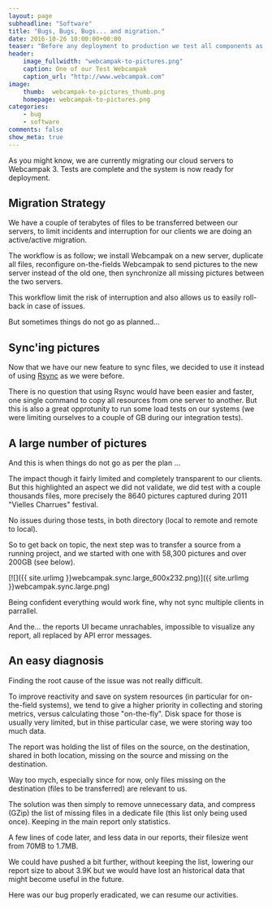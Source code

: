 ```yaml
---
layout: page
subheadline: "Software"
title: "Bugs, Bugs, Bugs... and migration."
date: 2016-10-26 10:00:00+00:00
teaser: "Before any deployment to production we test all components as much as possible. But sometimes things do not go as planned..."
header:
    image_fullwidth: "webcampak-to-pictures.png"
    caption: One of our Test Webcampak
    caption_url: "http://www.webcampak.com"
image:
    thumb:  webcampak-to-pictures_thumb.png
    homepage: webcampak-to-pictures.png
categories:
    - bug
    - software
comments: false
show_meta: true
---
```


As you might know, we are currently migrating our cloud servers to Webcampak 3. Tests are complete and the system is now ready for  deployment.

## Migration Strategy 

We have a couple of terabytes of files to be transferred between our servers, to limit incidents and interruption for our clients we are doing an active/active migration.

The workflow is as follow; we install Webcampak on a new server, duplicate all files, reconfigure on-the-fields Webcampak to send pictures to the new server instead of the old one, then synchronize all missing pictures between the two servers.

This workflow limit the risk of interruption and also allows us to easily roll-back in case of issues.

But sometimes things do not go as planned...

## Sync'ing pictures

Now that we have our new feature to sync files, we decided to use it instead of using [Rsync](https://fr.wikipedia.org/wiki/Rsync) as we were before. 

There is no question that using Rsync would have been easier and faster, one single command to copy all resources from one server to another. But this is also a great opprotunity to run some load tests on our systems (we were limiting ourselves to a couple of GB during our integration tests).

## A large number of pictures

And this is when things do not go as per the plan ...

The impact though it fairly limited and completely transparent to our clients. But this highlighted an aspect we did not validate, we did test with a couple thousands files, more precisely the 8640 pictures captured during 2011 "Vielles Charrues" festival.

No issues during those tests, in both directory (local to remote and remote to local).

So to get back on topic, the next step was to transfer a source from a running project, and we started with one with 58,300 pictures and over 200GB (see below).

[![]({{ site.urlimg }}webcampak.sync.large_600x232.png)]({{ site.urlimg }}webcampak.sync.large.png)

Being confident everything would work fine, why not sync multiple clients in parrallel.

And the... the reports UI became unrachables, impossible to visualize any report, all replaced by API error messages.

## An easy diagnosis

Finding the root cause of the issue was not really difficult.

To improve reactivity and save on system resources (in particular for on-the-field systems), we tend to give a higher priority in collecting and storing metrics, versus calculating those "on-the-fly". Disk space for those is usually very limited, but in thise particular case, we were storing way too much data.

The report was holding the list of files on the source, on the destination, shared in both location, missing on the source and missing on the destination.

Way too mych, especially since for now, only files missing on the destination (files to be transferred) are relevant to us.

The solution was then simply to remove unnecessary data, and compress (GZip) the list of missing files in a dedicate file (this list only being used once). Keeping in the main report only statistics.

A few lines of code later, and less data in our reports, their filesize went from 70MB to 1.7MB.

We could have pushed a bit further, without keeping the list, lowering our report size to about 3.9K but we would have lost an historical data that might become useful in the future.

Here was our bug properly eradicated, we can resume our activities.
